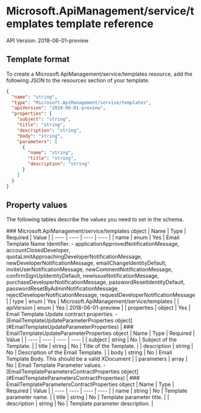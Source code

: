# Microsoft.ApiManagement/service/templates template reference
API Version: 2018-06-01-preview
## Template format

To create a Microsoft.ApiManagement/service/templates resource, add the following JSON to the resources section of your template.

```json
{
  "name": "string",
  "type": "Microsoft.ApiManagement/service/templates",
  "apiVersion": "2018-06-01-preview",
  "properties": {
    "subject": "string",
    "title": "string",
    "description": "string",
    "body": "string",
    "parameters": [
      {
        "name": "string",
        "title": "string",
        "description": "string"
      }
    ]
  }
}
```
## Property values

The following tables describe the values you need to set in the schema.

<a id="Microsoft.ApiManagement/service/templates" />
### Microsoft.ApiManagement/service/templates object
|  Name | Type | Required | Value |
|  ---- | ---- | ---- | ---- |
|  name | enum | Yes | Email Template Name Identifier. - applicationApprovedNotificationMessage, accountClosedDeveloper, quotaLimitApproachingDeveloperNotificationMessage, newDeveloperNotificationMessage, emailChangeIdentityDefault, inviteUserNotificationMessage, newCommentNotificationMessage, confirmSignUpIdentityDefault, newIssueNotificationMessage, purchaseDeveloperNotificationMessage, passwordResetIdentityDefault, passwordResetByAdminNotificationMessage, rejectDeveloperNotificationMessage, requestDeveloperNotificationMessage |
|  type | enum | Yes | Microsoft.ApiManagement/service/templates |
|  apiVersion | enum | Yes | 2018-06-01-preview |
|  properties | object | Yes | Email Template Update contract properties. - [EmailTemplateUpdateParameterProperties object](#EmailTemplateUpdateParameterProperties) |


<a id="EmailTemplateUpdateParameterProperties" />
### EmailTemplateUpdateParameterProperties object
|  Name | Type | Required | Value |
|  ---- | ---- | ---- | ---- |
|  subject | string | No | Subject of the Template. |
|  title | string | No | Title of the Template. |
|  description | string | No | Description of the Email Template. |
|  body | string | No | Email Template Body. This should be a valid XDocument |
|  parameters | array | No | Email Template Parameter values. - [EmailTemplateParametersContractProperties object](#EmailTemplateParametersContractProperties) |


<a id="EmailTemplateParametersContractProperties" />
### EmailTemplateParametersContractProperties object
|  Name | Type | Required | Value |
|  ---- | ---- | ---- | ---- |
|  name | string | No | Template parameter name. |
|  title | string | No | Template parameter title. |
|  description | string | No | Template parameter description. |

